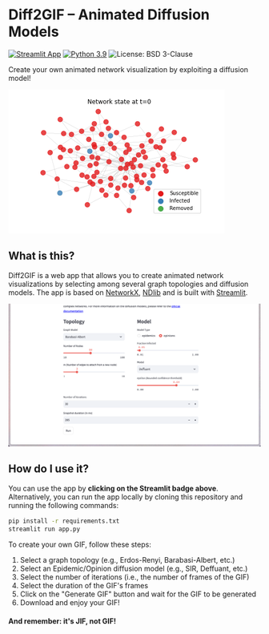 # Diff2GIF – Animated Diffusion Models
[![Streamlit App](https://static.streamlit.io/badges/streamlit_badge_black_white.svg)](https://diff2gif.streamlit.app/)
[![Python 3.9](https://img.shields.io/badge/python-3.9-blue.svg)](https://www.python.org/downloads/release/python-390/)
![License: BSD 3-Clause](https://img.shields.io/badge/License-BSD%203--Clause-blue.svg)

Create your own animated network visualization by exploiting a diffusion model!

![SIR Epidemics model GIF](./SIR-model.gif)

## What is this?
Diff2GIF is a web app that allows you to create animated network visualizations by selecting among several graph topologies and
diffusion models. 
The app is based on [NetworkX](https://networkx.org/), [NDlib](https://ndlib.readthedocs.io/en/latest/) and is built with 
[Streamlit](https://streamlit.io/).

![APP Screenshot](./appss.png)



## How do I use it?
You can use the app by <b>clicking on the Streamlit badge above</b>. Alternatively, you can run the app locally by cloning this repository and running the following commands:
```bash
pip install -r requirements.txt
streamlit run app.py
```
To create your own GIF, follow these steps:
1. Select a graph topology (e.g., Erdos-Renyi, Barabasi-Albert, etc.)
2. Select an Epidemic/Opinion diffusion model (e.g., SIR, Deffuant, etc.)
5. Select the number of iterations (i.e., the number of frames of the GIF)
6. Select the duration of the GIF's frames 
7. Click on the "Generate GIF" button and wait for the GIF to be generated 
8. Download and enjoy your GIF!


#### And remember: it's <b>JIF</b>, not <b>GIF</b>!

